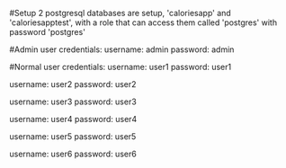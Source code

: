 #Setup
2 postgresql databases are setup, 'caloriesapp' and 'caloriesapptest', with a role that can access them called 'postgres' with password 'postgres'

#Admin user credentials:
username: admin
password: admin

#Normal user credentials:
username: user1
password: user1

username: user2
password: user2

username: user3
password: user3

username: user4
password: user4

username: user5
password: user5

username: user6
password: user6